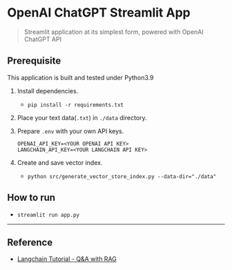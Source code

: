 
# OpenAI ChatGPT Streamlit App

> Streamlit application at its simplest form, powered with OpenAI ChatGPT API 

## Prerequisite

This application is built and tested under Python3.9

1. Install dependencies.
   - `pip install -r requirements.txt`

2. Place your text data(`.txt`) in `./data` directory.

3. Prepare `.env` with your own API keys.
    ```
    OPENAI_API_KEY=<YOUR OPENAI API KEY>
    LANGCHAIN_API_KEY=<YOUR LANGCHAIN API KEY>
    ```

4. Create and save vector index.
   - `python src/generate_vector_store_index.py --data-dir="./data"`


## How to run

- `streamlit run app.py`

* * *

## Reference

- [Langchain Tutorial - Q&A with RAG](https://python.langchain.com/docs/use_cases/question_answering/quickstart)
